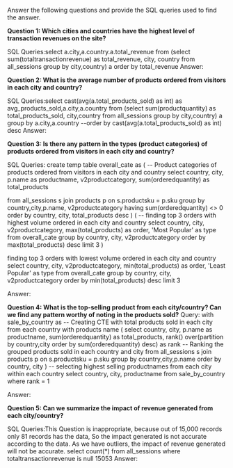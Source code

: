 Answer the following questions and provide the SQL queries used to find the answer.

    
**Question 1: Which cities and countries have the highest level of transaction revenues on the site?**


SQL Queries:select  a.city,a.country.a.total_revenue from
(select sum(totaltransactionrevenue) as total_revenue,
	   city,
	   country from  all_sessions group by city,country) a
	   order by total_revenue
Answer:




**Question 2: What is the average number of products ordered from visitors in each city and country?**


SQL Queries:select cast(avg(a.total_products_sold) as int) as avg_products_sold,a.city,a.country from
(select sum(productquantity) as total_products_sold,
	   city,country from all_sessions
	   group by city,country) a group by a.city,a.country --order by cast(avg(a.total_products_sold) as int) desc
Answer:





**Question 3: Is there any pattern in the types (product categories) of products ordered from visitors in each city and country?**


SQL Queries:
create temp table overall_cate as
(    -- Product categories of products ordered from visitors in each city and country
   select  country, city, p.name as productname, v2productcategory,
           sum(orderedquantity) as total_products

   from all_sessions s
   join products p on s.productsku = p.sku
   group by country,city,p.name, v2productcategory
   having sum(orderedquantity) <> 0
   order by country, city, total_products desc
)
( -- finding top 3 orders with highest volume ordered in each city and country 
        select country, city, v2productcategory, max(total_products) as order,
                'Most Popular' as type 
       from overall_cate
group by country, city, v2productcategory
order by max(total_products) desc
limit 3
)

finding top 3 orders with lowest volume ordered in each city and country 
        select  country, city, v2productcategory, 
                min(total_products) as order,
               'Least Popular' as type
        from overall_cate
group by country, city, v2productcategory
order by min(total_products) desc
limit 3


Answer:





**Question 4: What is the top-selling product from each city/country? Can we find any pattern worthy of noting in the products sold?**
Query:
with sale_by_country as     -- Creating CTE with total products sold in each city from each country with products name
(
        select country, city, p.name as productname,
               sum(orderedquantity) as total_products, 
           rank() over(partition by country,city order by sum(orderedquantity) desc) as rank -- Ranking the grouped products sold in each country and city 
from all_sessions s
join products p on s.productsku = p.sku
group by country,city,p.name
order by country, city
) 
-- selecting highest selling productnames from each city within each country 
select country, city, productname
from sale_by_country
where rank = 1


Answer:





**Question 5: Can we summarize the impact of revenue generated from each city/country?**

SQL Queries:This Question is inappropriate, because out of 15,000 records only 81 records has the data, So the impact generated is not accurate according to the data. As we have outliers, the impact of revenue generated will not be accurate.
select count(*) from all_sessions where totaltransactionrevenue is  null
15053
Answer:







